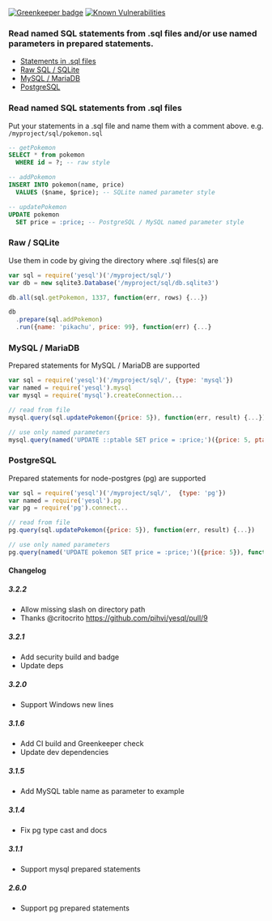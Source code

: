 [![Greenkeeper badge](https://badges.greenkeeper.io/pihvi/yesql.svg)](https://travis-ci.org/pihvi/yesql) [![Known Vulnerabilities](https://snyk.io/test/npm/yesql/badge.svg)](https://snyk.io/test/npm/yesql)

### Read named SQL statements from .sql files and/or use named parameters in prepared statements.
- [Statements in .sql files](#read-named-sql-statements-from-sql-files)
- [Raw SQL / SQLite](#raw--sqlite)
- [MySQL / MariaDB](#mysql--mariadb)
- [PostgreSQL](#postgresql)

### Read named SQL statements from .sql files
Put your statements in a .sql file and name them with a comment above.
e.g. `/myproject/sql/pokemon.sql`
```sql
-- getPokemon
SELECT * from pokemon
  WHERE id = ?; -- raw style

-- addPokemon
INSERT INTO pokemon(name, price)
  VALUES ($name, $price); -- SQLite named parameter style

-- updatePokemon
UPDATE pokemon
  SET price = :price; -- PostgreSQL / MySQL named parameter style
```

### Raw / SQLite
Use them in code by giving the directory where .sql files(s) are
```javascript
var sql = require('yesql')('/myproject/sql/')
var db = new sqlite3.Database('/myproject/sql/db.sqlite3')

db.all(sql.getPokemon, 1337, function(err, rows) {...})

db
  .prepare(sql.addPokemon)
  .run({name: 'pikachu', price: 99}, function(err) {...}
```

### MySQL / MariaDB
Prepared statements for MySQL / MariaDB are supported
```javascript
var sql = require('yesql')('/myproject/sql/', {type: 'mysql'})
var named = require('yesql').mysql
var mysql = require('mysql').createConnection...

// read from file
mysql.query(sql.updatePokemon({price: 5}), function(err, result) {...})

// use only named parameters
mysql.query(named('UPDATE ::ptable SET price = :price;')({price: 5, ptable: 'pokemon'}), function(err, result) {...})
```

### PostgreSQL
Prepared statements for node-postgres (pg) are supported
```javascript
var sql = require('yesql')('/myproject/sql/',  {type: 'pg'})
var named = require('yesql').pg
var pg = require('pg').connect...

// read from file
pg.query(sql.updatePokemon({price: 5}), function(err, result) {...})

// use only named parameters
pg.query(named('UPDATE pokemon SET price = :price;')({price: 5}), function(err, result) {...})
```

#### Changelog

##### 3.2.2
- Allow missing slash on directory path
- Thanks @critocrito https://github.com/pihvi/yesql/pull/9

##### 3.2.1
- Add security build and badge
- Update deps

##### 3.2.0
- Support Windows new lines

##### 3.1.6
- Add CI build and Greenkeeper check
- Update dev dependencies

##### 3.1.5
- Add MySQL table name as parameter to example

##### 3.1.4
- Fix pg type cast and docs

##### 3.1.1
- Support mysql prepared statements

##### 2.6.0
- Support pg prepared statements
